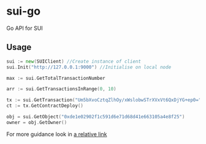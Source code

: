 # sui-go
Go API for SUI
## Usage
```Go
sui := new(SUIClient) //Create instance of client
sui.Init("http://127.0.0.1:9000") //Initialise on local node

max := sui.GetTotalTransactionNumber

arr := sui.GetTransactionsInRange(0, 10)

tx := sui.GetTransaction("Um5bXvoCztqZlhOy/xWslobwSTrXVxVt6QxDjYG+ep0=")
ct := tx.GetContractDeploy()

obj = sui.GetObject("0xde1e02902f1c591d6e71d68d41e663105a4e8f25")
owner = obj.GetOwner()
```
For more guidance look in [a relative link](internal/sui/types)
